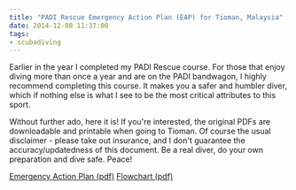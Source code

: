 ```yaml
---
title: "PADI Rescue Emergency Action Plan (EAP) for Tioman, Malaysia"
date: 2014-12-08 11:37:00
tags:
- scubadiving
---
```

Earlier in the year I completed my PADI Rescue course. For those that enjoy diving more than once a year and are on the PADI bandwagon, I highly recommend completing this course. It makes you a safer and humbler diver, which if nothing else is what I see to be the most critical attributes to this sport.

Without further ado, here it is! If you're interested, the original PDFs are downloadable and printable when going to Tioman. Of course the usual disclaimer - please take out insurance, and I don't guarantee the accuracy/updatedness of this document. Be a real diver, do your own preparation and dive safe. Peace!

[Emergency Action Plan (pdf)](EAP.pdf)
[Flowchart (pdf)](EAPflowchart.pdf)
<!-- more -->
